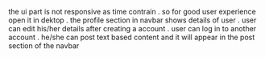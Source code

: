 the ui part is not responsive as time contrain . so for good user experience open it in dektop . the profile section in navbar shows details of user . user can edit his/her details after creating a account . user can log in to another account . he/she can post text based content and it will appear in the post section of the navbar
